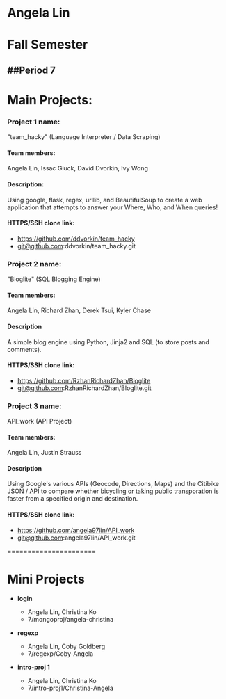 Angela Lin
==========

# Fall Semester
##Period 7
------------

# Main Projects:

### Project 1 name:
"team_hacky" (Language Interpreter / Data Scraping)

#### Team members: 
Angela Lin, Issac Gluck, David Dvorkin, Ivy Wong

#### Description:
Using google, flask, regex, urllib, and BeautifulSoup to create a web application that attempts to answer your Where, Who, and When queries!

#### HTTPS/SSH clone link: 
*  https://github.com/ddvorkin/team_hacky
*  git@github.com:ddvorkin/team_hacky.git


### Project 2 name: 
"Bloglite" (SQL Blogging Engine)

#### Team members:
Angela Lin, Richard Zhan, Derek Tsui, Kyler Chase

#### Description
A simple blog engine using Python, Jinja2 and SQL (to store posts and comments).

#### HTTPS/SSH clone link:
*  https://github.com/RzhanRichardZhan/Bloglite
*  git@github.com:RzhanRichardZhan/Bloglite.git

### Project 3 name:
API_work (API Project)

#### Team members:
Angela Lin, Justin Strauss

#### Description
Using Google's various APIs (Geocode, Directions, Maps) and the Citibike JSON / API to compare whether bicycling or taking public transporation is faster from a specified origin and destination.

#### HTTPS/SSH clone link:
* https://github.com/angela97lin/API_work
* git@github.com:angela97lin/API_work.git

======================
# Mini Projects

* **login**
  *  Angela Lin, Christina Ko
  *  7/mongoproj/angela-christina

* **regexp**
  *  Angela Lin, Coby Goldberg
  *  7/regexp/Coby-Angela

* **intro-proj 1**
  *  Angela Lin, Christina Ko
  *  7/intro-proj1/Christina-Angela



